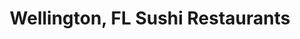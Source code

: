 ---
layout: city
title: Wellington, FL Sushi Restaurants
permalink: /florida/wellington/
stateAbbr: FL
stateName: Florida
cityName: Wellington
---